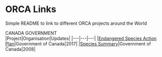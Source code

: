 # ORCA Links  
Simple README to link to different ORCA projects around the World  
  
CANADA GOVERNMENT  
|Project|Organisation|Updates|
|---|---|---|
|[Endangered Species Action Plan](https://species-registry.canada.ca/index-en.html#/documents/2944)|Government of Canada|2017|
|[Species Summary](https://species-registry.canada.ca/index-en.html#/species/699-5)|Government of Canada|2008|

